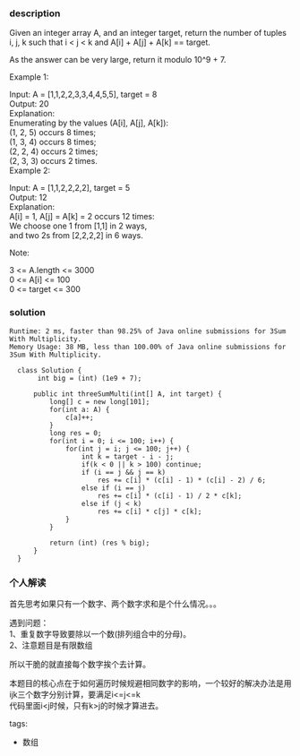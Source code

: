 ### description    
  Given an integer array A, and an integer target, return the number of tuples i, j, k  such that i < j < k and A[i] + A[j] + A[k] == target.  
    
  As the answer can be very large, return it modulo 10^9 + 7.  
    
     
    
  Example 1:  
    
  Input: A = [1,1,2,2,3,3,4,4,5,5], target = 8  
  Output: 20  
  Explanation:   
  Enumerating by the values (A[i], A[j], A[k]):  
  (1, 2, 5) occurs 8 times;  
  (1, 3, 4) occurs 8 times;  
  (2, 2, 4) occurs 2 times;  
  (2, 3, 3) occurs 2 times.  
  Example 2:  
    
  Input: A = [1,1,2,2,2,2], target = 5  
  Output: 12  
  Explanation:   
  A[i] = 1, A[j] = A[k] = 2 occurs 12 times:  
  We choose one 1 from [1,1] in 2 ways,  
  and two 2s from [2,2,2,2] in 6 ways.  
     
    
  Note:  
    
  3 <= A.length <= 3000  
  0 <= A[i] <= 100  
  0 <= target <= 300  
### solution    
```    
Runtime: 2 ms, faster than 98.25% of Java online submissions for 3Sum With Multiplicity.  
Memory Usage: 38 MB, less than 100.00% of Java online submissions for 3Sum With Multiplicity.  
  
  class Solution {  
       int big = (int) (1e9 + 7);  
    
      public int threeSumMulti(int[] A, int target) {  
          long[] c = new long[101];  
          for(int a: A) {  
              c[a]++;  
          }  
          long res = 0;  
          for(int i = 0; i <= 100; i++) {  
              for(int j = i; j <= 100; j++) {  
                  int k = target - i - j;  
                  if(k < 0 || k > 100) continue;  
                  if (i == j && j == k)  
                      res += c[i] * (c[i] - 1) * (c[i] - 2) / 6;  
                  else if (i == j)  
                      res += c[i] * (c[i] - 1) / 2 * c[k];  
                  else if (j < k)  
                      res += c[i] * c[j] * c[k];  
              }  
          }  
    
          return (int) (res % big);  
      }  
  }  
```    
    
### 个人解读    
  首先思考如果只有一个数字、两个数字求和是个什么情况。。。  
    
  遇到问题：  
  1、重复数字导致要除以一个数(排列组合中的分母)。  
  2、注意题目是有限数组  
   
  所以干脆的就直接每个数字挨个去计算。  
    
  本题目的核心点在于如何遍历时候规避相同数字的影响，一个较好的解决办法是用ijk三个数字分别计算，要满足i<=j<=k  
  代码里面i<j时候，只有k>j的时候才算进去。  
    
tags:    
  -  数组  

